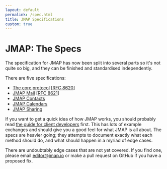```yaml
---
layout: default
permalink: /spec.html
title: JMAP Specifications
custom: true
---
```


# JMAP: The Specs

The specification for JMAP has now been split into several parts so it's not quite so big, and they can be finished and standardised independently.

There are five specifications:


* [The core protocol](spec-core.html) [[RFC 8620](https://tools.ietf.org/html/rfc8620)]
* [JMAP Mail](spec-mail.html) [[RFC 8621](https://tools.ietf.org/html/rfc8621)]
* [JMAP Contacts](spec-contacts.html)
* [JMAP Calendars](spec-calendars.html)
* [JMAP Sharing](spec-sharing.html)

If you want to get a quick idea of how JMAP works, you should probably read [the guide for client developers](client.html) first. This has lots of example exchanges and should give you a good feel for what JMAP is all about. The specs are heavier going; they attempts to document exactly what each method should do, and what should happen in a myriad of edge cases.

There are undoubtably edge cases that are not yet covered. If you find one, please email [editor@jmap.io](mailto:editor@jmap.io) or make a pull request on GitHub if you have a proposed fix.
